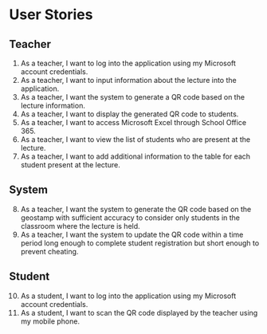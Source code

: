 # User Stories

## Teacher

1. As a teacher, I want to log into the application using my Microsoft account credentials.
2. As a teacher, I want to input information about the lecture into the application.
3. As a teacher, I want the system to generate a QR code based on the lecture information.
4. As a teacher, I want to display the generated QR code to students.
5. As a teacher, I want to access Microsoft Excel through School Office 365.
6. As a teacher, I want to view the list of students who are present at the lecture.
7. As a teacher, I want to add additional information to the table for each student present at the lecture.

## System

8. As a teacher, I want the system to generate the QR code based on the geostamp with sufficient accuracy to consider only students in the classroom where the lecture is held.
9. As a teacher, I want the system to update the QR code within a time period long enough to complete student registration but short enough to prevent cheating.

## Student

10. As a student, I want to log into the application using my Microsoft account credentials.
11. As a student, I want to scan the QR code displayed by the teacher using my mobile phone.
